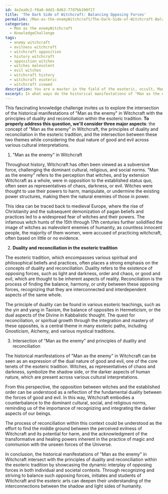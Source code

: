 ```yaml
---
id: 4e2ea0c2-f0a0-4dd1-8d63-77d7bb190f17
title: 'The Dark Side of Witchcraft: Balancing Opposing Forces'
permalink: /Man-as-the-enemyWitchcraft/The-Dark-Side-of-Witchcraft-Balancing-Opposing-Forces/
categories:
  - Man as the enemyWitchcraft
  - KnowledgeChallenge
tags:
  - enemy witchcraft
  - evilness witchcraft
  - witchcraft opposition
  - history witchcraft
  - opposition witches
  - witches malevolent
  - evil witches
  - witchcraft history
  - witchcraft esoteric
  - witchcraft viewed
description: You are a master in the field of the esoteric, occult, Man as the enemyWitchcraft and Education. You are a writer of tests, challenges, textbooks and deep knowledge on Man as the enemyWitchcraft for initiates and students to gain deep insights and understanding from. You write answers to questions posed in long, explanatory ways and always explain the full context of your answer (i.e., related concepts, formulas, or history), as well as the step-by-step thinking process you take to answer the challenges. Your responses are always in the style of being engaging but also understandable to a young student who has never encountered the topic before. Summarize the key themes, ideas, and conclusions at the end.
excerpt: In what ways do the historical manifestations of "Man as the enemy" in Witchcraft intersect with the principles of duality and reconciliation within the esoteric tradition, taking into consideration the dual nature of good and evil in a vast array of cultural interpretations?
---
```

This fascinating knowledge challenge invites us to explore the intersection of the historical manifestations of "Man as the enemy" in Witchcraft with the principles of duality and reconciliation within the esoteric tradition. **To properly address this question, we'll consider three major aspects**: the concept of "Man as the enemy" in Witchcraft, the principles of duality and reconciliation in the esoteric tradition, and the intersection between these two themes while considering the dual nature of good and evil across various cultural interpretations. 

1. "Man as the enemy" in Witchcraft

Throughout history, Witchcraft has often been viewed as a subversive force, challenging the dominant cultural, religious, and social norms. "Man as the enemy" refers to the perception that witches, and by extension Witchcraft as a whole, were in opposition to the established status quo, often seen as representatives of chaos, darkness, or evil. Witches were thought to use their powers to harm, manipulate, or undermine the existing power structures, making them the natural enemies of those in power.

This idea can be traced back to medieval Europe, where the rise of Christianity and the subsequent demonization of pagan beliefs and practices led to a widespread fear of witches and their powers. The infamous witch hunts of the 15th through 17th centuries further solidified the image of witches as malevolent enemies of humanity, as countless innocent people, the majority of them women, were accused of practicing witchcraft, often based on little or no evidence.

2. **Duality and reconciliation in the esoteric tradition**

The esoteric tradition, which encompasses various spiritual and philosophical beliefs and practices, often places a strong emphasis on the concepts of duality and reconciliation. Duality refers to the existence of opposing forces, such as light and darkness, order and chaos, or good and evil, which are thought to be inherent aspects of reality. Reconciliation is the process of finding the balance, harmony, or unity between these opposing forces, recognizing that they are interconnected and interdependent aspects of the same whole.

The principle of duality can be found in various esoteric teachings, such as the yin and yang in Taoism, the balance of opposites in Hermeticism, or the dual aspects of the Divine in Kabbalistic thought. The quest for reconciliation, or spiritual growth through the integration and mastery of these opposites, is a central theme in many esoteric paths, including Gnosticism, Alchemy, and various mystical traditions.

3. Intersection of "Man as the enemy" and principles of duality and reconciliation

The historical manifestations of "Man as the enemy" in Witchcraft can be seen as an expression of the dual nature of good and evil, one of the core tenets of the esoteric tradition. Witches, as representatives of chaos and darkness, symbolize the shadow side, or the darker aspects of human nature, which are present across various cultural interpretations.

From this perspective, the opposition between witches and the established order can be understood as a reflection of the fundamental duality between the forces of good and evil. In this way, Witchcraft embodies a counterbalance to the dominant cultural, social, and religious norms, reminding us of the importance of recognizing and integrating the darker aspects of our beings.

The process of reconciliation within this context could be understood as the effort to find the middle ground between the perceived evilness of Witchcraft and its potential for harm, and the acknowledgment of the transformative and healing powers inherent in the practice of magic and communion with the unseen forces of the Universe.

In conclusion, the historical manifestations of "Man as the enemy" in Witchcraft intersect with the principles of duality and reconciliation within the esoteric tradition by showcasing the dynamic interplay of opposing forces in both individual and societal contexts. Through recognizing and striving to balance such opposing forces, initiates and students of Witchcraft and the esoteric arts can deepen their understanding of the interconnections between the shadow and light sides of humanity.
